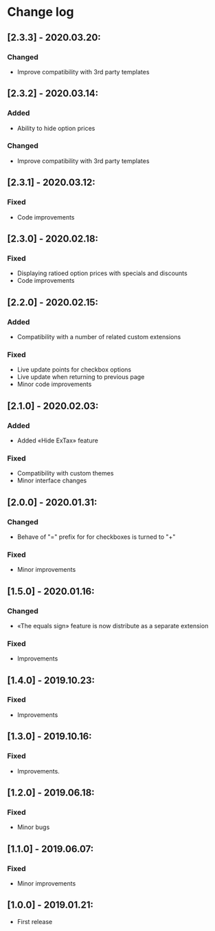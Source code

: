 # Change log

## [2.3.3] - 2020.03.20:
### Changed
- Improve compatibility with 3rd party templates

## [2.3.2] - 2020.03.14:
### Added
- Ability to hide option prices
### Changed
- Improve compatibility with 3rd party templates

## [2.3.1] - 2020.03.12:
### Fixed
- Code improvements

## [2.3.0] - 2020.02.18:
### Fixed
- Displaying ratioed option prices with specials and discounts
- Code improvements

## [2.2.0] - 2020.02.15:
### Added
- Compatibility with a number of related custom extensions
### Fixed
- Live update points for checkbox options
- Live update when returning to previous page
- Minor code improvements

## [2.1.0] - 2020.02.03:
### Added
- Added «Hide ExTax» feature
### Fixed
- Compatibility with custom themes
- Minor interface changes

## [2.0.0] - 2020.01.31:
### Changed
- Behave of "=" prefix for for checkboxes is turned to "+"
### Fixed
- Minor improvements

## [1.5.0] - 2020.01.16:
### Changed
- «The equals sign» feature is now distribute as a separate extension
### Fixed
- Improvements

## [1.4.0] - 2019.10.23:
### Fixed
- Improvements

## [1.3.0] - 2019.10.16:
### Fixed
- Improvements.

## [1.2.0] - 2019.06.18:
### Fixed
- Minor bugs

## [1.1.0] - 2019.06.07:
### Fixed
- Minor improvements

## [1.0.0] - 2019.01.21:
- First release
